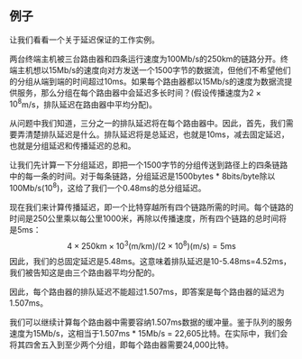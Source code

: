 ## 例子

让我们看看一个关于延迟保证的工作实例。

两台终端主机被三台路由器和四条运行速度为100Mb/s的250km的链路分开。终端主机想以15Mb/s的速度向对方发送一个1500字节的数据流，但他们不希望他们的分组从端到端的时间超过10ms。如果每个路由器都以15Mb/s的速度为数据流提供服务，那么分组在每个路由器中会延迟多长时间？(假设传播速度为$2\times 10 ^8$m/s，排队延迟在路由器中平均分配)。

从问题中我们知道，三分之一的排队延迟将在每个路由器中。因此，首先，我们需要弄清楚排队延迟是什么。排队延迟将是总延迟，也就是10ms，减去固定延迟，也就是分组延迟和传播延迟的总和。

让我们先计算一下分组延迟，即把一个1500字节的分组传送到路径上的四条链路中的每一条的时间。对于每条链路，分组延迟是1500bytes * 8bits/byte除以100Mb/s($10^8$)，这给了我们一个0.48ms的总分组延迟。

现在我们来计算传播延迟，即一个比特穿越所有四个链路所需的时间。每个链路的时间是250公里乘以每公里1000米，再除以传播速度，所有四个链路的总时间将是5ms：
$$
4\times 250 \mathrm{km} \times 10^3 (\mathrm{m/km}) / (2 \times 10^ 8)(\mathrm {m/s}) = 5\mathrm{ms}
$$
因此，我们的总固定延迟是5.48ms。这意味着排队延迟是10-5.48ms=4.52ms，我们被告知这是由三个路由器平均分配的。

因此，每个路由器的排队延迟不能超过1.507ms，即答案是每个路由器的延迟为1.507ms。

我们可以继续计算每个路由器中需要容纳1.507ms数据的缓冲量。鉴于队列的服务速度为15Mb/s，这相当于1.507ms * 15Mb/s = 22,605比特。在实际中，我们会将其四舍五入到至少两个分组，即每个路由器需要24,000比特。